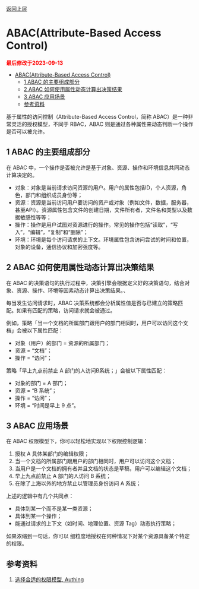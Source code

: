 [返回上层](./README.md)

# ABAC(Attribute-Based Access Control)

<strong><font color="red">最后修改于2023-09-13</font></strong>

- [ABAC(Attribute-Based Access Control)](#abacattribute-based-access-control)
  - [1 ABAC 的主要组成部分](#1-abac-的主要组成部分)
  - [2 ABAC 如何使用属性动态计算出决策结果](#2-abac-如何使用属性动态计算出决策结果)
  - [3 ABAC 应用场景](#3-abac-应用场景)
  - [参考资料](#参考资料)


基于属性的访问控制（Attribute-Based Access Control，简称 ABAC）是一种非常灵活的授权模型，不同于 RBAC，ABAC 则是通过各种属性来动态判断一个操作是否可以被允许。

## 1 ABAC 的主要组成部分
在 ABAC 中，一个操作是否被允许是基于对象、资源、操作和环境信息共同动态计算决定的。
* 对象：对象是当前请求访问资源的用户。用户的属性包括ID，个人资源，角色，部门和组织成员身份等；
* 资源：资源是当前访问用户要访问的资产或对象（例如文件，数据，服务器，甚至API）。资源属性包含文件的创建日期，文件所有者，文件名和类型以及数据敏感性等等；
* 操作：操作是用户试图对资源进行的操作。常见的操作包括“读取”，“写入”，“编辑”，“复制”和“删除”；
* 环境：环境是每个访问请求的上下文。环境属性包含访问尝试的时间和位置，对象的设备，通信协议和加密强度等。

## 2 ABAC 如何使用属性动态计算出决策结果
在 ABAC 的决策语句的执行过程中，决策引擎会根据定义好的决策语句，结合对象、资源、操作、环境等因素动态计算出决策结果。、

每当发生访问请求时，ABAC 决策系统都会分析属性值是否与已建立的策略匹配。如果有匹配的策略，访问请求就会被通过。

例如，策略「当一个文档的所属部门跟用户的部门相同时，用户可以访问这个文档」会被以下属性匹配：
* 对象（用户）的部门 = 资源的所属部门；
* 资源 = “文档”；
* 操作 = “访问”；

策略「早上九点前禁止 A 部门的人访问B系统；」会被以下属性匹配：
* 对象的部门 = A 部门；
* 资源 = “B 系统”；
* 操作 = “访问”；
* 环境 = “时间是早上 9 点”。

## 3 ABAC 应用场景
在 ABAC 权限模型下，你可以轻松地实现以下权限控制逻辑：
1. 授权 A 具体某部门的编辑权限；
2. 当一个文档的所属部门跟用户的部门相同时，用户可以访问这个文档；
3. 当用户是一个文档的拥有者并且文档的状态是草稿，用户可以编辑这个文档；
4. 早上九点前禁止 A 部门的人访问 B 系统；
5. 在除了上海以外的地方禁止以管理员身份访问 A 系统；

上述的逻辑中有几个共同点：
* 具体到某一个而不是某一类资源；
* 具体到某一个操作；
* 能通过请求的上下文（如时间、地理位置、资源 Tag）动态执行策略；

如果浓缩到一句话，你可以 细粒度地授权在何种情况下对某个资源具备某个特定的权限。

## 参考资料
1. [选择合适的权限模型, Authing](https://docs.authing.cn/v2/guides/access-control/choose-the-right-access-control-model.html)
